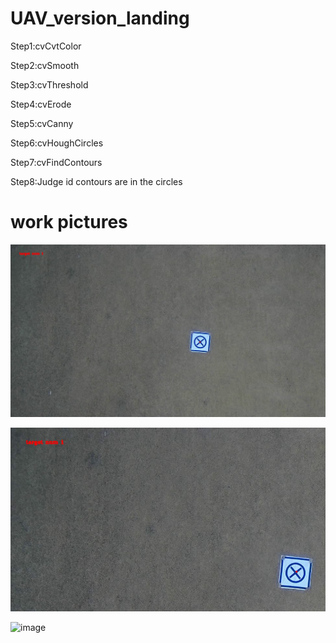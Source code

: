# UAV_version_landing
Step1:cvCvtColor

Step2:cvSmooth

Step3:cvThreshold

Step4:cvErode

Step5:cvCanny

Step6:cvHoughCircles

Step7:cvFindContours

Step8:Judge id contours are in the circles

# work pictures

![image](https://github.com/ChenMyjob/UAV_version_landing/blob/master/cap1.JPG)

![image](https://github.com/ChenMyjob/UAV_version_landing/blob/master/cap2.JPG)

![image](https://github.com/ChenMyjob/UAV_version_landing/blob/master/capfirst_match.jpg)


